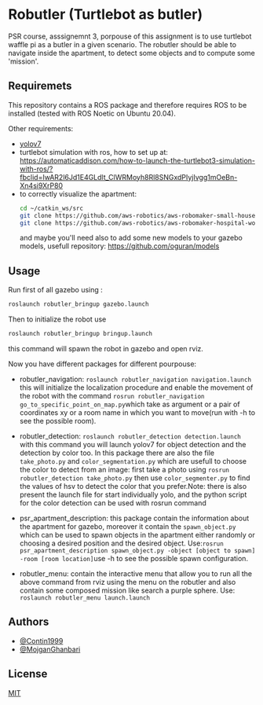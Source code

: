 
# Robutler (Turtlebot as butler)

PSR course, asssignemnt 3, porpouse of this assignment is to use turtlebot waffle pi as a butler in a given scenario. The robutler should be able to navigate inside the apartment, to detect some objects and to compute some 'mission'.


## Requiremets
This repository contains a ROS package and therefore requires ROS to be installed (tested with ROS Noetic on Ubuntu 20.04).

Other requirements:
- [yolov7](https://github.com/lukazso/yolov7-ros)
- turtlebot simulation with ros, how to set up at: https://automaticaddison.com/how-to-launch-the-turtlebot3-simulation-with-ros/?fbclid=IwAR2l6Jd1E4GLdlt_ClWRMoyh8Rl8SNGxdPIyjIvgg1mOeBn-Xn4si9XrP80
- to correctly visualize the apartment: 
    ```bash
    cd ~/catkin_ws/src
    git clone https://github.com/aws-robotics/aws-robomaker-small-house-world
    git clone https://github.com/aws-robotics/aws-robomaker-hospital-world
    ```
    and maybe you'll need also to add some new models to your gazebo models, usefull repository: https://github.com/oguran/models
## Usage
Run first of all gazebo using :

```bash
roslaunch robutler_bringup gazebo.launch
```
Then to initialize the robot use
```bash
roslaunch robutler_bringup bringup.launch
```
this command will spawn the robot in gazebo and open rviz.

Now you have different packages for different pourpouse:

- robutler_navigation: ```roslaunch robutler_navigation navigation.launch```
    this will initialize the localization procedure and enable the movement of the robot with the command ```rosrun robutler_navigation go_to_specific_point_on_map.py```which take as argument or a pair of coordinates xy or a room name in which you want to move(run with -h to see the possible room).

- robutler_detection: ```roslaunch robutler_detection detection.launch```
    with this command you will launch yolov7 for object detection and the detection by color too. In this package there are also the file ```take_photo.py``` and ```color_segmentation.py``` which are usefull to choose the color to detect from an image: first take a photo using ```rosrun robutler_detection take_photo.py``` then use ```color_segmenter.py``` to find the values of hsv to detect the color that you prefer.Note: there is also present the launch file for start individually yolo, and the python script for the color detection can be used with rosrun command

- psr_apartment_description: this package contain the information about the apartment for gazebo, moreover it contain the ```spawn_object.py``` which can be used to spawn objects in the apartment either randomly or choosing a desired position and the desired object. Use:```rosrun psr_apartment_description spawn_object.py -object [object to spawn] -room [room location]```use -h to see the possible spawn configuration.

- robutler_menu: contain the interactive menu that allow you to run all the above command from rviz using the menu on the robutler and also contain some composed mission like search a purple sphere. Use: ```roslaunch robutler_menu launch.launch```
## Authors

- [@Contin1999](https://github.com/Contin1999)
- [@MojganGhanbari](https://github.com/MojganGhanbari)


## License

[MIT](https://choosealicense.com/licenses/mit/)


